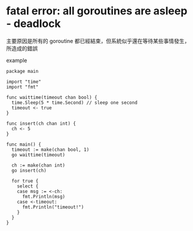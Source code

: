 # fatal error: all goroutines are asleep - deadlock

主要原因是所有的 goroutine 都已經結束，但系統似乎還在等待某些事情發生，所造成的錯誤

example
```
package main

import "time"
import "fmt"

func waittime(timeout chan bool) {
  time.Sleep(5 * time.Second) // sleep one second
  timeout <- true
}

func insert(ch chan int) {
  ch <- 5
}

func main() {
  timeout := make(chan bool, 1)
  go waittime(timeout)

  ch := make(chan int)
  go insert(ch)

  for true {
    select {
    case msg := <-ch:
      fmt.Println(msg)
    case <-timeout:
      fmt.Println("timeout!")
    }
  }
}
```